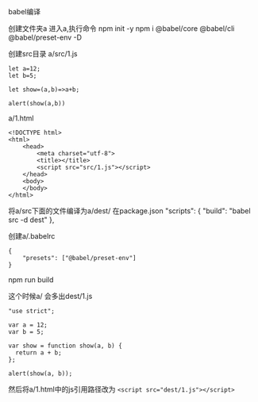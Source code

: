 babel编译

创建文件夹a
进入a,执行命令
npm init -y
npm i @babel/core @babel/cli @babel/preset-env -D

创建src目录
a/src/1.js
```jsvascript
let a=12;
let b=5;

let show=(a,b)=>a+b;

alert(show(a,b))
```
a/1.html
```
<!DOCTYPE html>
<html>
	<head>
		<meta charset="utf-8">
		<title></title>
		<script src="src/1.js"></script>
	</head>
	<body>
	</body>
</html>

```
将a/src下面的文件编译为a/dest/
在package.json
"scripts": {
	"build": "babel src -d dest"
},

创建a/.babelrc
```
{
	"presets": ["@babel/preset-env"]
}
```

npm run build

这个时候a/ 会多出dest/1.js
```
"use strict";

var a = 12;
var b = 5;

var show = function show(a, b) {
  return a + b;
};

alert(show(a, b));
```

然后将a/1.html中的js引用路径改为
```<script src="dest/1.js"></script>```